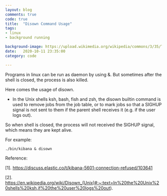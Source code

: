 ```yaml
---
layout: blog
comments: true
code: true
title:  "Disown Command Usage"
tags:
- linux
- background running

background-image: https://upload.wikimedia.org/wikipedia/commons/3/35/Tux.svg
date:   2020-10-11 23:35:00
category: code

---
```


Programs in linux can be run as daemon by using &. But sometimes after the shell is closed, the process is also killed.

Here comes the usage of disown.

- In the Unix shells ksh, bash, fish and zsh, the disown builtin command is used to remove jobs from the job table, or to mark jobs so that a SIGHUP signal is not sent to them if the parent shell receives it (e.g. if the user logs out).



So when shell is closed, the process will not received the SIGHUP signal, which means they are kept alive.

For example:

```
./bin/kibana & disown
```

Reference:

[1]. https://discuss.elastic.co/t/kibana-5601-connection-refused/103641

[2]. https://en.wikipedia.org/wiki/Disown_(Unix)#:~:text=In%20the%20Unix%20shells%20ksh,if%20the%20user%20logs%20out).